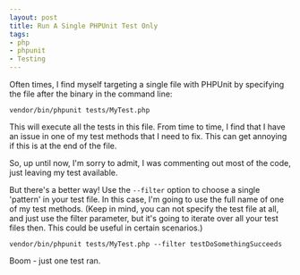 ```yaml
---
layout: post
title: Run A Single PHPUnit Test Only
tags:
- php
- phpunit
- Testing
---
```

Often times, I find myself targeting a single file with PHPUnit by specifying the file after the binary in the command line:

`vendor/bin/phpunit tests/MyTest.php`

This will execute all the tests in this file.  From time to time, I find that I have an issue in one of my test methods that I need to fix.  This can get annoying if this is at the end of the file.

So, up until now, I'm sorry to admit, I was commenting out most of the code, just leaving my test available.

But there's a better way!  Use the `--filter` option to choose a single 'pattern' in your test file.  In this case, I'm going to use the full name of one of my test methods.  (Keep in mind, you can not specify the test file at all, and just use the filter parameter, but it's going to iterate over all your test files then.  This could be useful in certain scenarios.)

`vendor/bin/phpunit tests/MyTest.php --filter testDoSomethingSucceeds`

Boom - just one test ran.